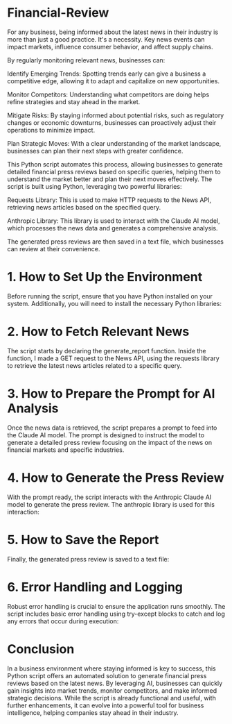 # Financial-Review
For any business, being informed about the latest news in their industry is more than just a good practice. It's a necessity. Key news events can impact markets, influence consumer behavior, and affect supply chains.

By regularly monitoring relevant news, businesses can:

Identify Emerging Trends: Spotting trends early can give a business a competitive edge, allowing it to adapt and capitalize on new opportunities.

Monitor Competitors: Understanding what competitors are doing helps refine strategies and stay ahead in the market.

Mitigate Risks: By staying informed about potential risks, such as regulatory changes or economic downturns, businesses can proactively adjust their operations to minimize impact.

Plan Strategic Moves: With a clear understanding of the market landscape, businesses can plan their next steps with greater confidence.

This Python script automates this process, allowing businesses to generate detailed financial press reviews based on specific queries, helping them to understand the market better and plan their next moves effectively.
The script is built using Python, leveraging two powerful libraries:

Requests Library: This is used to make HTTP requests to the News API, retrieving news articles based on the specified query.

Anthropic Library: This library is used to interact with the Claude AI model, which processes the news data and generates a comprehensive analysis.

The generated press reviews are then saved in a text file, which businesses can review at their convenience.
# 1. How to Set Up the Environment
Before running the script, ensure that you have Python installed on your system. Additionally, you will need to install the necessary Python libraries:
# 2. How to Fetch Relevant News
The script starts by declaring the generate_report function. Inside the function, I made a GET request to the News API, using the requests library to retrieve the latest news articles related to a specific query. 
# 3. How to Prepare the Prompt for AI Analysis
Once the news data is retrieved, the script prepares a prompt to feed into the Claude AI model. The prompt is designed to instruct the model to generate a detailed press review focusing on the impact of the news on financial markets and specific industries.
# 4. How to Generate the Press Review
With the prompt ready, the script interacts with the Anthropic Claude AI model to generate the press review. The anthropic library is used for this interaction:
# 5. How to Save the Report
Finally, the generated press review is saved to a text file:
# 6. Error Handling and Logging
Robust error handling is crucial to ensure the application runs smoothly. The script includes basic error handling using try-except blocks to catch and log any errors that occur during execution:
# Conclusion
In a business environment where staying informed is key to success, this Python script offers an automated solution to generate financial press reviews based on the latest news. By leveraging AI, businesses can quickly gain insights into market trends, monitor competitors, and make informed strategic decisions. While the script is already functional and useful, with further enhancements, it can evolve into a powerful tool for business intelligence, helping companies stay ahead in their industry.
